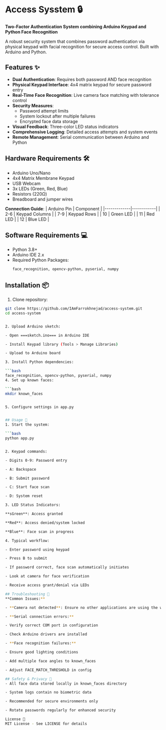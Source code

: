 # Access Sysstem 🔒

**Two-Factor Authentication System combining Arduino Keypad and Python Face Recognition**


A robust security system that combines password authentication via physical keypad with facial recognition for secure access control. Built with Arduino and Python.

## Features ✨
- **Dual Authentication**: Requires both password AND face recognition
- **Physical Keypad Interface**: 4x4 matrix keypad for secure password entry
- **Real-Time Face Recognition**: Live camera face matching with tolerance control
- **Security Measures**:
  - Password attempt limits
  - System lockout after multiple failures
  - Encrypted face data storage
- **Visual Feedback**: Three-color LED status indicators
- **Comprehensive Logging**: Detailed access attempts and system events
- **Remote Management**: Serial communication between Arduino and Python

## Hardware Requirements 🛠️
- Arduino Uno/Nano
- 4x4 Matrix Membrane Keypad
- USB Webcam
- 3x LEDs (Green, Red, Blue)
- Resistors (220Ω)
- Breadboard and jumper wires

**Connection Guide**:
| Arduino Pin | Component  |
|-------------|------------|
| 2-6         | Keypad Columns |
| 7-9         | Keypad Rows |
| 10          | Green LED  |
| 11          | Red LED    |
| 12          | Blue LED   |

## Software Requirements 💻
- Python 3.8+
- Arduino IDE 2.x
- Required Python Packages:
  ```bash
  face_recognition, opencv-python, pyserial, numpy


## Installation 📦
1. Clone repository:

  ```bash
git clone https://github.com/IAmFarrokhnejad/access-system.git
cd access-system


2. Upload Arduino sketch:

- Open ===sketch.ino=== in Arduino IDE

- Install Keypad library (Tools > Manage Libraries)

- Upload to Arduino board

3. Install Python dependencies:

  ```bash
  face_recognition, opencv-python, pyserial, numpy
4. Set up known faces:

  ```bash
mkdir known_faces


5. Configure settings in app.py


## Usage 🚀
1. Start the system:

  ```bash
python app.py


2. Keypad commands:

- Digits 0-9: Password entry

- A: Backspace

- B: Submit password

- C: Start face scan

- D: System reset

3. LED Status Indicators:

**sGreen**: Access granted

**Red**: Access denied/system locked

**Blue**: Face scan in progress

4. Typical workflow:

- Enter password using keypad

- Press B to submit

- If password correct, face scan automatically initiates

- Look at camera for face verification

- Receive access grant/denial via LEDs

## Troubleshooting 🐞
**Common Issues:**

- **Camera not detected**: Ensure no other applications are using the webcam

- **Serial connection errors:**

- Verify correct COM port in configuration

- Check Arduino drivers are installed

- **Face recognition failures:**

- Ensure good lighting conditions

- Add multiple face angles to known_faces

- Adjust FACE_MATCH_THRESHOLD in config

## Safety & Privacy 🔐
- All face data stored locally in known_faces directory

- System logs contain no biometric data

- Recommended for secure environments only

- Rotate passwords regularly for enhanced security

License 📄
MIT License - See LICENSE for details